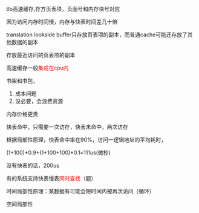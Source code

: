 tlb高速缓存,存方页表项，页面号和内存块号对应

因为访问内存时间慢，内存与快表时间差几十倍

translation lookside buffer只存放页表项的副本，而普通cache可能还存放了其他数据的副本

存放最近访问的页表项的副本

高速缓存一般<font color=red>集成在cpu内</font>

书架和书包， 

1. 成本问题
2. 没必要，会浪费资源

内存价格更贵

快表命中，只需要一次访存，快表未命中，两次访存

根据局部性原理，快表命中率在90%，访问一逻辑地址的平均耗时，

(1+100)*0.9+(1+100+100)*0.1=111us(微秒)

没有快表的话，200us

有的系统支持快表慢表<font color=red>同时查找</font>（题）

时间局部性原理：某数据有可能会短时间内被再次访问（循环）

空间局部性

